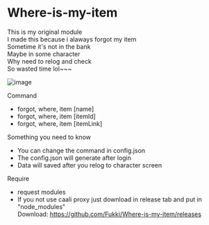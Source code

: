 # Where-is-my-item</br>
This is my original module</br>
I made this because i alaways forgot my item</br>
Sometime it's not in the bank</br>
Maybe in some character</br>
Why need to relog and check</br>
So wasted time lol~~~</br>

![image](https://user-images.githubusercontent.com/26898177/45843457-e3635400-bd49-11e8-98c9-c7151da4b9ef.png)

Command
- forgot, where, item [name]
- forgot, where, item [itemId]
- forgot, where, item [itemLink]
  
 Something you need to know
* You can change the command in config.json</br>
* The config.json will generate after login</br>
* Data will saved after you relog to character screen</br>

Require
* request modules
* If you not use caali proxy just download in release tab and put in "node_modules"
</br>Download: https://github.com/Fukki/Where-is-my-item/releases
